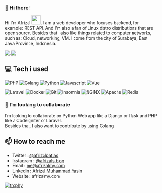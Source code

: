 ### 👋 Hi there!

Hi I'm Afrizal <img src="https://github.com/TheDudeThatCode/TheDudeThatCode/blob/master/Assets/Hi.gif" width="29px">. I am a web developer who focuses backend, for example: REST API. And I'm also a fan of Linux distro distributions that are open source. Besides that I also like things related to computer networks, such as: Cloud, networking, VM. I come from the city of Surabaya, East Java Province, Indonesia.<br>
<!-- ![](https://komarev.com/ghpvc/?username=afrizal423) -->

<a href="https://github.com/afrizal423">
  <img align="center" src="https://github-readme-stats.vercel.app/api/top-langs/?username=afrizal423&hide=ipynb,css,html,scss&title_color=a7cbd5&icon_color=a7cbd5&text_color=ffffff&bg_color=2d3748&count_private=true" />
</a>
<a href="https://github.com/afrizal423">
  <img align="center" src="https://github-readme-stats.vercel.app/api?username=afrizal423&show_icons=true&line_height=20&title_color=94e375&icon_color=94e375&text_color=ffffff&bg_color=2d3748&count_private=true" />
</a>

## 💻 Tech i used
![PHP](https://img.shields.io/badge/PHP-777BB4?style=for-the-badge&logo=php&logoColor=white)
![Golang](https://img.shields.io/badge/Golang-2CA5E0?style=for-the-badge&logo=go&logoColor=white)
![Python](https://img.shields.io/badge/Python-35495E?style=for-the-badge&logo=python&logoColor=4FC08D)
![Javascript](https://img.shields.io/badge/JavaScript-323330?style=for-the-badge&logo=javascript&logoColor=F7DF1E)
![Vue](https://img.shields.io/badge/Vue.js-35495E?style=for-the-badge&logo=vuedotjs&logoColor=4FC08D)
<!-- ![NodeJS](https://img.shields.io/badge/Node.js-339933?style=for-the-badge&logo=nodedotjs&logoColor=white)
![Express](https://img.shields.io/badge/Express.js-000000?style=for-the-badge&logo=express&logoColor=white) -->
![Laravel](https://img.shields.io/badge/Laravel-FF2D20?style=for-the-badge&logo=laravel&logoColor=white)
![Docker](https://img.shields.io/badge/Docker-2CA5E0?style=for-the-badge&logo=docker&logoColor=white)
![Git](https://img.shields.io/badge/Git-F05032?style=for-the-badge&logo=git&logoColor=white)
![Insomnia](https://img.shields.io/badge/Insomnia-5849be?style=for-the-badge&logo=Insomnia&logoColor=white)
![NGINX](https://img.shields.io/badge/Nginx-009639?style=for-the-badge&logo=nginx&logoColor=white)
![Apache](https://img.shields.io/badge/Apache-F05032?style=for-the-badge&logo=apache&logoColor=white)
![Redis](https://img.shields.io/badge/Redis-FF2D20?style=for-the-badge&logo=redis&logoColor=white)

<!-- - PHP (like: Laravel,Codeigniter)
- Python (like: Flask, Django)
- Go
- Database (like: MySql, Postgres, MongoDb)
- Caching (like: Redis, Memcached)
- Cloud / Containers (like: Docker, Kubernetes)
- Network Administrator (like: Cisco) -->

### 👯 I’m looking to collaborate

I’m looking to collaborate on Python Web app like a Django or flask and PHP like a Codeigniter or Laravel. <br>
Besides that, I also want to contribute by using Golang

## 📫 How to reach me
- Twitter : [@afrizalpatlas](https://twitter.com/afrizalpatlas)
- Instagram : [@afrizals.blog](https://www.instagram.com/afrizals.blog/)
- Email : [me@afrizalmy.com](mailto:me@afrizalmy.com)
- Linkedin : [Afrizal Muhammad Yasin](https://www.linkedin.com/in/afrizal-muhammad-yasin-175919166/)
- Website : [afrizalmy.com](https://afrizalmy.com/)

[![trophy](https://github-profile-trophy.vercel.app/?username=afrizal423&theme=onedark&row=2&column=4)](https://github.com/ryo-ma/github-profile-trophy)

 
<!-- ## ⚡ Fun fact
- I'm interested in web development focusses backend
- I like kdramas and korean reality shows especially New Journey To The West
- I'm a cat person

<!--
**s/d** is a ✨ _special_ ✨ repository because its `README.md` (this file) appears on your GitHub profile.

Here are some ideas to get you started:

- 🔭 I’m currently working on ...
- 🌱 I’m currently learning ...
- 👯 I’m looking to collaborate on ...
- 🤔 I’m looking for help with ...
- 💬 Ask me about ...
- 📫 How to reach me: ...
- 😄 Pronouns: ...
- ⚡ Fun fact: ...
-->
